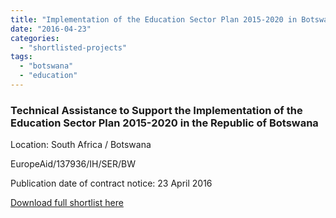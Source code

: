 ```yaml
---
title: "Implementation of the Education Sector Plan 2015-2020 in Botswana"
date: "2016-04-23"
categories: 
  - "shortlisted-projects"
tags: 
  - "botswana"
  - "education"
---
```


### Technical Assistance to Support the Implementation of the Education Sector Plan 2015-2020 in the Republic of Botswana

Location: South Africa / Botswana

EuropeAid/137936/IH/SER/BW

Publication date of contract notice: 23 April 2016

[Download full shortlist here](http://epm.lv/files/shortlist_137936_Botswana_education.pdf)
